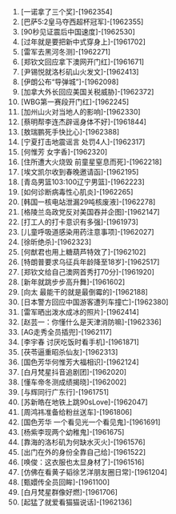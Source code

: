 
1. [一诺拿了三个奖]-[1962354]
1. [巴萨5:2皇马夺西超杯冠军]-[1962355]
1. [90秒见证震后中国速度]-[1962530]
1. [过年就是要把新中式穿身上]-[1961702]
1. [雷军去黑河冬测]-[1962271]
1. [郑钦文回应拿下澳网开门红]-[1961671]
1. [尹锡悦就洛杉矶山火发文]-[1962413]
1. [伊朗公布“导弹城”]-[1962098]
1. [加拿大外长回应美国关税威胁]-[1962372]
1. [WBG第一赛段开门红]-[1962245]
1. [加州山火对当地人的影响]-[1962330]
1. [蔡明帮李连杰辟谣身体不好]-[1961844]
1. [敖瑞鹏死手快比心]-[1962388]
1. [宁夏打击地震谣言 处罚4人]-[1962317]
1. [何惟芳 女字香]-[1962320]
1. [住所遭大火烧毁 前童星窒息而死]-[1962218]
1. [埃文凯尔收到春晚邀请函]-[1962195]
1. [青岛男篮103:100辽宁男篮]-[1962223]
1. [如何诊断病毒性心肌炎]-[1962265]
1. [韩国一核电站泄漏29吨核废液]-[1962278]
1. [格陵兰岛政党反对美国吞并企图]-[1962147]
1. [打工人的打卡意识有多强]-[1961973]
1. [儿童呼吸道感染用药注意事项]-[1962027]
1. [徐昕绝杀]-[1962323]
1. [何猷君也用上糖葫芦特效了]-[1962102]
1. [特朗普要求乌征兵年龄降至18岁]-[1962517]
1. [郑钦文给自己澳网首秀打70分]-[1961920]
1. [新年就跳步步高升舞]-[1961602]
1. [向太 最能干的就是最倒霉的]-[1962188]
1. [日本警方回应中国游客遭列车撞亡]-[1962380]
1. [雷军晒出泼水成冰的照片]-[1962414]
1. [赵芸一：你懂什么是天津消防嘛]-[1962336]
1. [AG走秀全员插兜]-[1962117]
1. [李宇春 讨厌吃饭时看手机]-[1961871]
1. [茯苓逼重昭杀仙友]-[1962313]
1. [国色芳华何惟芳大福相识]-[1962124]
1. [白月梵星抖音追剧团]-[1962020]
1. [懂车帝冬测成绩揭晓]-[1962002]
1. [与辉同行广东行]-[1961751]
1. [苏新皓在地铁上跳90sLove]-[1962047]
1. [周鸿祎准备给粉丝送车]-[1961806]
1. [国色芳华 一个看见光一个看见鬼]-[1961691]
1. [杨紫李现两个幼稚鬼]-[1961675]
1. [靠海的洛杉矶为何缺水灭火]-[1961576]
1. [出门在外的身份全靠自己给]-[1961522]
1. [唤俊：这衣服也太显身材了]-[1961516]
1. [仿佛在看黄子韬徐艺洋朋友圈日常]-[1961204]
1. [甄嬛传全员回眸]-[1961100]
1. [白月梵星群像好燃]-[1961706]
1. [起猛了就爱看猫猫说话]-[1962136]